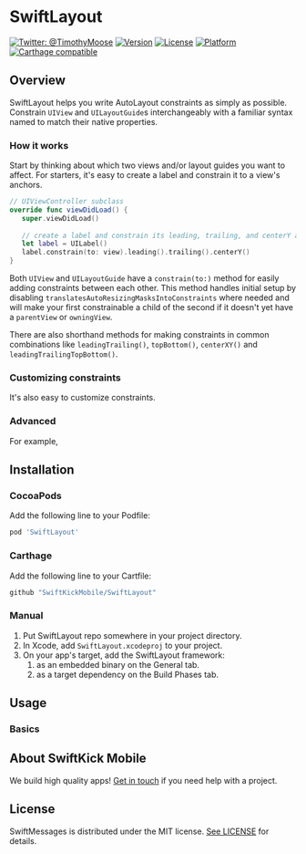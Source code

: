 # SwiftLayout

[![Twitter: @TimothyMoose](https://img.shields.io/badge/contact-@TimothyMoose-blue.svg?style=flat)](https://twitter.com/TimothyMoose)
[![Version](https://img.shields.io/cocoapods/v/SwiftMessages.svg?style=flat)](http://cocoadocs.org/docsets/SwiftMessages)
[![License](https://img.shields.io/cocoapods/l/SwiftMessages.svg?style=flat)](http://cocoadocs.org/docsets/SwiftMessages)
[![Platform](https://img.shields.io/cocoapods/p/SwiftMessages.svg?style=flat)](http://cocoadocs.org/docsets/SwiftMessages)
[![Carthage compatible](https://img.shields.io/badge/Carthage-compatible-4BC51D.svg?style=flat)](https://github.com/Carthage/Carthage)

## Overview

SwiftLayout helps you write AutoLayout constraints as simply as possible. Constrain `UIView` and `UILayoutGuide`s interchangeably with a familiar syntax named to match their native properties.

### How it works

Start by thinking about which two views and/or layout guides you want to affect. For starters, it's easy to create a label and constrain it to a view's anchors.
```swift
// UIViewController subclass
override func viewDidLoad() {
   super.viewDidLoad()
   
   // create a label and constrain its leading, trailing, and centerY anchors to our view
   let label = UILabel()
   label.constrain(to: view).leading().trailing().centerY()
}
```
Both `UIView` and `UILayoutGuide` have a `constrain(to:)` method for easily adding constraints between each other. This method handles initial setup by disabling `translatesAutoResizingMasksIntoConstraints` where needed and will make your first constrainable a child of the second if it doesn't yet have a `parentView` or `owningView`.

There are also shorthand methods for making constraints in common combinations like `leadingTrailing()`, `topBottom()`, `centerXY()` and `leadingTrailingTopBottom()`.

### Customizing constraints

It's also easy to customize constraints.

### Advanced

For example,

## Installation

### CocoaPods

Add the following line to your Podfile:

````ruby
pod 'SwiftLayout'
````

### Carthage

Add the following line to your Cartfile:

````ruby
github "SwiftKickMobile/SwiftLayout"
````

### Manual

1. Put SwiftLayout repo somewhere in your project directory.
1. In Xcode, add `SwiftLayout.xcodeproj` to your project.
1. On your app's target, add the SwiftLayout framework:
   1. as an embedded binary on the General tab.
   1. as a target dependency on the Build Phases tab.

## Usage

### Basics

## About SwiftKick Mobile
We build high quality apps! [Get in touch](http://www.swiftkickmobile.com) if you need help with a project.

## License

SwiftMessages is distributed under the MIT license. [See LICENSE](./LICENSE.md) for details.
